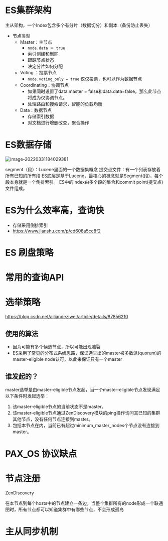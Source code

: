 # ES集群架构

主从架构，一个Index包含多个有分片（数据切分）和副本（备份防止丢失）

- 节点类型
  - Master：主节点
    - `node.data ＝ true`
    - 索引创建和删除
    - 跟踪节点状态
    - 决定分片如何分配
  - Voting ：投票节点
    - `node.voting_only = true` 仅仅投票，也可以作为数据节点
  - Coordinating：协调节点
    - 如果同时设置了data.master = false和data.data=false，那么此节点将成为仅协调节点。
    - 处理路由和搜索请求，智能的负载均衡
  - Data：数据节点
    - 存储索引数据
    - 对文档进行增删改查，聚合操作

# ES数据存储

 ![image-20220331184029381](https://gitee.com/firewolf/allinone/raw/master/images/image-20220331184029381.png)

segment（段）：Lucene里面的一个数据集概念
提交点文件：有一个列表存放着所有已知的所有段
ES底层是基于Lucene，最核心的概念就是Segment(段)，每个段本身就是一个倒排索引。
ES中的Index由多个段的集合和commit point(提交点)文件组成。



# ES为什么效率高，查询快

- 存储采用倒排索引
-  https://www.jianshu.com/p/cd608a5cc8f2

# ES 刷盘策略





# 常用的查询API





# 选举策略

https://blog.csdn.net/ailiandeziwei/article/details/87856210

## 使用的算法

- 因为可能有多个候选节点，所以可能出现脑裂
- ES采用了常见的分布式系统思路，保证选举出的master被多数派(quorum)的master-eligible node认可，以此来保证只有一个master

## 谁发起的？

master选举是由master-eligible节点发起，当一个master-eligible节点发现满足以下条件时发起选举：

1. 该master-eligible节点的当前状态不是master。
2. 该master-eligible节点通过ZenDiscovery模块的ping操作询问其已知的集群其他节点，没有任何节点连接到master。
3. 包括本节点在内，当前已有超过minimum_master_nodes个节点没有连接到master。



# PAX_OS 协议缺点





# 节点注册

ZenDiscovery

在本节点到每个hosts中的节点建立一条边，当整个集群所有的node形成一个联通图时，所有节点都可以知道集群中有哪些节点，不会形成孤岛





# 主从同步机制